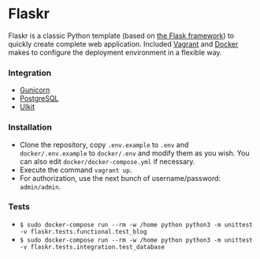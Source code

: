 # Flaskr

Flaskr is a classic Python template (based on [the Flask framework](https://github.com/pallets/flask)) to quickly create complete web application. Included [Vagrant](https://github.com/hashicorp/vagrant) and [Docker](https://github.com/docker/docker-install) makes to configure the deployment environment in a flexible way.

### Integration

- [Gunicorn](https://github.com/benoitc/gunicorn)
- [PostgreSQL](https://github.com/postgres/postgres)
- [UIkit](https://github.com/uikit/uikit)

### Installation

- Clone the repository, copy `.env.example` to `.env` and `docker/.env.example` to `docker/.env` and modify them as you wish. You can also edit `docker/docker-compose.yml` if necessary.
- Execute the command `vagrant up`.
- For authorization, use the next bunch of username/password: `admin/admin`.

### Tests

- `$ sudo docker-compose run --rm -w /home python python3 -m unittest -v flaskr.tests.functional.test_blog`
- `$ sudo docker-compose run --rm -w /home python python3 -m unittest -v flaskr.tests.integration.test_database`

